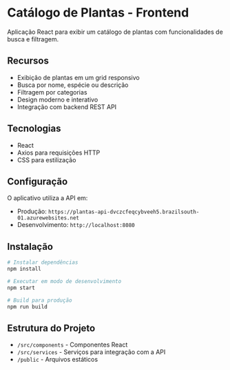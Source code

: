 # Catálogo de Plantas - Frontend

Aplicação React para exibir um catálogo de plantas com funcionalidades de busca e filtragem.

## Recursos

- Exibição de plantas em um grid responsivo
- Busca por nome, espécie ou descrição
- Filtragem por categorias
- Design moderno e interativo
- Integração com backend REST API

## Tecnologias

- React
- Axios para requisições HTTP
- CSS para estilização

## Configuração

O aplicativo utiliza a API em:
- Produção: `https://plantas-api-dvczcfeqcybveeh5.brazilsouth-01.azurewebsites.net`
- Desenvolvimento: `http://localhost:8080`

## Instalação

```bash
# Instalar dependências
npm install

# Executar em modo de desenvolvimento
npm start

# Build para produção
npm run build
```

## Estrutura do Projeto

- `/src/components` - Componentes React
- `/src/services` - Serviços para integração com a API
- `/public` - Arquivos estáticos

